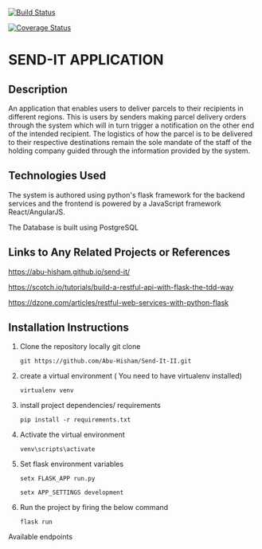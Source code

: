 [![Build Status](https://travis-ci.org/Abu-Hisham/Send-It-II.svg?branch=develop)](https://travis-ci.org/Abu-Hisham/Send-It-II)

[![Coverage Status](https://coveralls.io/repos/github/Abu-Hisham/Send-It-II/badge.svg?branch=develop)](https://coveralls.io/github/Abu-Hisham/Send-It-II?branch=develop)

# **SEND-IT APPLICATION**

## Description

An application that enables users to deliver parcels to their recipients in different regions. This is users by senders making parcel delivery orders through the system which will in turn trigger a notification on the other end of the intended recipient. The logistics of how the parcel is to be delivered to their respective destinations remain the sole mandate of the staff of the holding company guided through the information provided by the system.

## Technologies Used

The system is authored using python's flask framework for the backend services and the frontend is powered by a JavaScript framework React/AngularJS.

The Database is built using PostgreSQL 

## Links to Any Related Projects or References

<https://abu-hisham.github.io/send-it/>

<https://scotch.io/tutorials/build-a-restful-api-with-flask-the-tdd-way>

https://dzone.com/articles/restful-web-services-with-python-flask

## Installation Instructions

1. Clone the repository locally git clone 

   ```
   git https://github.com/Abu-Hisham/Send-It-II.git
   ```

2. create a virtual environment ( You need to have virtualenv installed)

   ```
   virtualenv venv
   ```

3. install project dependencies/ requirements

   ```
   pip install -r requirements.txt
   ```

4. Activate the virtual environment

   ```
   venv\scripts\activate
   ```

5. Set flask environment variables

   ```
   setx FLASK_APP run.py
   
   setx APP_SETTINGS development
   ```

6. Run the project by firing the below command

   ```
   flask run
   ```


Available endpoints

